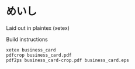 # めいし

Laid out in plaintex (xetex)

Build instructions

```
xetex business_card
pdfcrop business_card.pdf
pdf2ps business_card-crop.pdf business_card.eps
```
